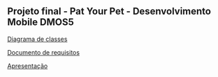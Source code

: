<h2>Projeto final - Pat Your Pet - Desenvolvimento Mobile DMOS5</h2>
<a href="https://drive.google.com/file/d/1Kb2nlf0pwg-KlGH2CsgSawbN3hEmLQHF/view?usp=sharing)https://drive.google.com/file/d/1Kb2nlf0pwg-KlGH2CsgSawbN3hEmLQHF/view?usp=sharing" target="_blank">Diagrama de classes</a><br>

<a href="https://drive.google.com/file/d/1VU9I4-V7VE-aYB017Oq8KzwScPKtuvPe/view?usp=sharing" target="_blank">Documento de requisitos</a><br>

<a href="https://docs.google.com/presentation/d/1SLgF5W6iYT_rhGnzyJ7YY2KYQOoj1iny213DiLVwWi4/edit?usp=sharing" target="_blank">Apresentação</a>

